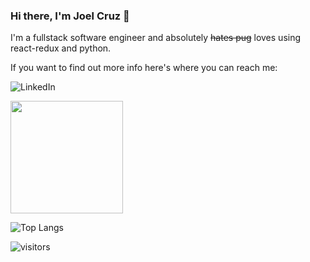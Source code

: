 ### Hi there, I'm Joel Cruz 👋

I'm a fullstack software engineer and absolutely ~~hates pug~~ loves using react-redux and python. 

If you want to find out more info here's where you can reach me:

![LinkedIn](https://www.linkedin.com/in/cruz-joel/)

<img height="180em" src="https://github-readme-stats.vercel.app/api?username=joquack&show_icons=true&hide_border=true&&count_private=true&include_all_commits=true" />

![Top Langs](https://github-readme-stats.vercel.app/api/top-langs/?username=joquack&theme=tokyonight)

![visitors](https://visitor-badge.glitch.me/badge?page_id=${joquack}.${537131024})

<!--
**joquack/joquack** is a ✨ _special_ ✨ repository because its `README.md` (this file) appears on your GitHub profile.

Here are some ideas to get you started:

- 🔭 I’m currently working on ...
- 🌱 I’m currently learning ...
- 👯 I’m looking to collaborate on ...
- 🤔 I’m looking for help with ...
- 💬 Ask me about ...
- 📫 How to reach me: ...
- 😄 Pronouns: ...
- ⚡ Fun fact: ...
-->
